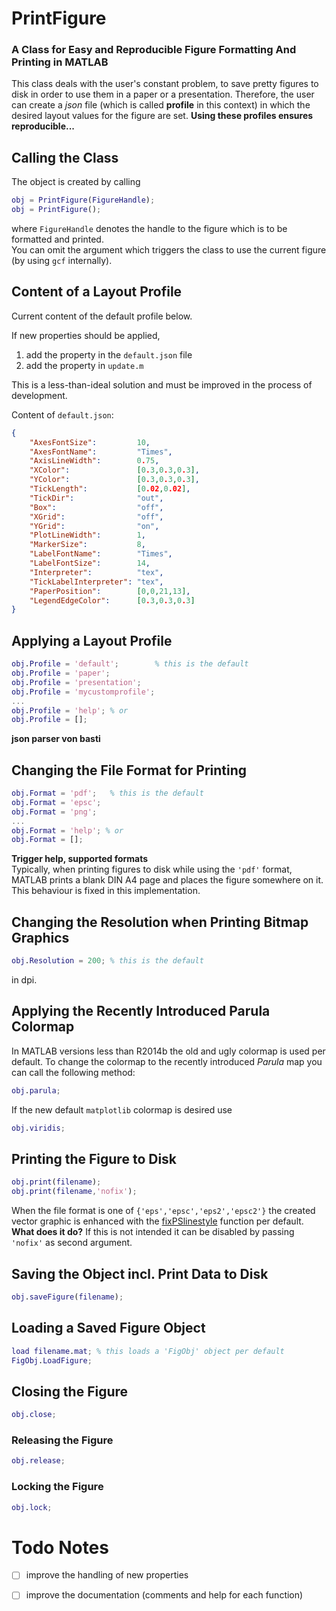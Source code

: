 # PrintFigure
### A Class for Easy and Reproducible Figure Formatting And Printing in MATLAB

This class deals with the user's constant problem, to save pretty figures to disk in order to use them in a paper or a presentation. Therefore, the user can create a *json* file (which is called **profile** in this context) in which the desired layout values for the figure are set. **Using these profiles ensures reproducible...**


## Calling the Class

The object is created by calling

```matlab
obj = PrintFigure(FigureHandle);
obj = PrintFigure();
```

where `FigureHandle` denotes the handle to the figure which is to be formatted and printed.  
You can omit the argument which triggers the class to use the current figure (by using `gcf` internally).

## Content of a Layout Profile

Current content of the default profile below.

If new properties should be applied,
1. add the property in the `default.json` file
2. add the property in `update.m`

This is a less-than-ideal solution and must be improved in the process of development.

Content of `default.json`:
```json
{
    "AxesFontSize":         10,
    "AxesFontName":         "Times",
    "AxisLineWidth":        0.75,
    "XColor":               [0.3,0.3,0.3],
    "YColor":               [0.3,0.3,0.3],
    "TickLength":           [0.02,0.02],
    "TickDir":              "out",
    "Box":                  "off",
    "XGrid":                "off",
    "YGrid":                "on",
    "PlotLineWidth":        1,
    "MarkerSize":           8,
    "LabelFontName":        "Times",
    "LabelFontSize":        14,
    "Interpreter":          "tex",
    "TickLabelInterpreter": "tex",
    "PaperPosition":        [0,0,21,13],
    "LegendEdgeColor":      [0.3,0.3,0.3]
}

```

## Applying a Layout Profile

```matlab
obj.Profile = 'default';        % this is the default
obj.Profile = 'paper';
obj.Profile = 'presentation';
obj.Profile = 'mycustomprofile';
...
obj.Profile = 'help'; % or
obj.Profile = [];
```

**json parser von basti**

## Changing the File Format for Printing

```matlab
obj.Format = 'pdf';   % this is the default
obj.Format = 'epsc';
obj.Format = 'png';
...
obj.Format = 'help'; % or
obj.Format = [];
```

**Trigger help, supported formats**  
Typically, when printing figures to disk while using the `'pdf'` format, MATLAB prints a blank DIN A4 page and places the figure somewhere on it. This behaviour is fixed in this implementation.

## Changing the Resolution when Printing Bitmap Graphics

```matlab
obj.Resolution = 200; % this is the default
```

in dpi.

## Applying the Recently Introduced Parula Colormap

In MATLAB versions less than R2014b the old and ugly colormap is used per default. To change the colormap to the recently introduced *Parula* map you can call the following method:

```matlab
obj.parula;
```

If the new default `matplotlib` colormap is desired use

```matlab
obj.viridis;
```

## Printing the Figure to Disk

```matlab
obj.print(filename);
obj.print(filename,'nofix');
```

When the file format is one of `{'eps','epsc','eps2','epsc2'}` the created vector graphic is enhanced with the [fixPSlinestyle](http://www.mathworks.com/matlabcentral/fileexchange/17928-fixpslinestyle) function per default. **What does it do?** If this is not intended it can be disabled by passing `'nofix'` as second argument.

## Saving the Object incl. Print Data to Disk

```matlab
obj.saveFigure(filename);
```

## Loading a Saved Figure Object

```matlab
load filename.mat; % this loads a 'FigObj' object per default
FigObj.LoadFigure;
```

## Closing the Figure

```matlab
obj.close;
```


### Releasing the Figure

```matlab
obj.release;
```

### Locking the Figure

```matlab
obj.lock;
```


# Todo Notes

- [ ] improve the handling of new properties
- [ ] improve the documentation (comments and help for each function)
 
